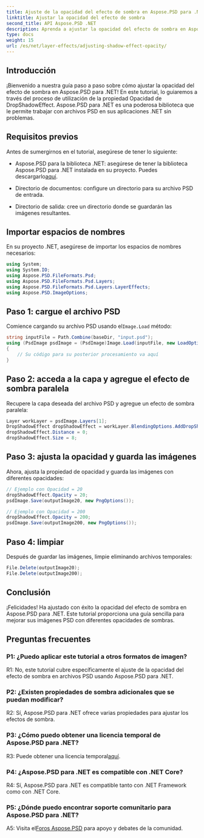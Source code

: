 ```yaml
---
title: Ajuste de la opacidad del efecto de sombra en Aspose.PSD para .NET
linktitle: Ajustar la opacidad del efecto de sombra
second_title: API Aspose.PSD .NET
description: Aprenda a ajustar la opacidad del efecto de sombra en Aspose.PSD para .NET con este completo tutorial.
type: docs
weight: 15
url: /es/net/layer-effects/adjusting-shadow-effect-opacity/
---
```

## Introducción

¡Bienvenido a nuestra guía paso a paso sobre cómo ajustar la opacidad del efecto de sombra en Aspose.PSD para .NET! En este tutorial, lo guiaremos a través del proceso de utilización de la propiedad Opacidad de DropShadowEffect. Aspose.PSD para .NET es una poderosa biblioteca que le permite trabajar con archivos PSD en sus aplicaciones .NET sin problemas.

## Requisitos previos

Antes de sumergirnos en el tutorial, asegúrese de tener lo siguiente:

-  Aspose.PSD para la biblioteca .NET: asegúrese de tener la biblioteca Aspose.PSD para .NET instalada en su proyecto. Puedes descargarlo[aquí](https://releases.aspose.com/psd/net/).

- Directorio de documentos: configure un directorio para su archivo PSD de entrada.

- Directorio de salida: cree un directorio donde se guardarán las imágenes resultantes.

## Importar espacios de nombres

En su proyecto .NET, asegúrese de importar los espacios de nombres necesarios:

```csharp
using System;
using System.IO;
using Aspose.PSD.FileFormats.Psd;
using Aspose.PSD.FileFormats.Psd.Layers;
using Aspose.PSD.FileFormats.Psd.Layers.LayerEffects;
using Aspose.PSD.ImageOptions;
```

## Paso 1: cargue el archivo PSD

 Comience cargando su archivo PSD usando el`Image.Load` método:

```csharp
string inputFile = Path.Combine(baseDir, "input.psd");
using (PsdImage psdImage = (PsdImage)Image.Load(inputFile, new LoadOptions()))
{
    // Su código para su posterior procesamiento va aquí
}
```

## Paso 2: acceda a la capa y agregue el efecto de sombra paralela

Recupere la capa deseada del archivo PSD y agregue un efecto de sombra paralela:

```csharp
Layer workLayer = psdImage.Layers[1];
DropShadowEffect dropShadowEffect = workLayer.BlendingOptions.AddDropShadow();
dropShadowEffect.Distance = 0;
dropShadowEffect.Size = 8;
```

## Paso 3: ajusta la opacidad y guarda las imágenes

Ahora, ajusta la propiedad de opacidad y guarda las imágenes con diferentes opacidades:

```csharp
// Ejemplo con Opacidad = 20
dropShadowEffect.Opacity = 20;
psdImage.Save(outputImage20, new PngOptions());

// Ejemplo con Opacidad = 200
dropShadowEffect.Opacity = 200;
psdImage.Save(outputImage200, new PngOptions());
```

## Paso 4: limpiar

Después de guardar las imágenes, limpie eliminando archivos temporales:

```csharp
File.Delete(outputImage20);
File.Delete(outputImage200);
```

## Conclusión

¡Felicidades! Ha ajustado con éxito la opacidad del efecto de sombra en Aspose.PSD para .NET. Este tutorial proporciona una guía sencilla para mejorar sus imágenes PSD con diferentes opacidades de sombras.

## Preguntas frecuentes

### P1: ¿Puedo aplicar este tutorial a otros formatos de imagen?

R1: No, este tutorial cubre específicamente el ajuste de la opacidad del efecto de sombra en archivos PSD usando Aspose.PSD para .NET.

### P2: ¿Existen propiedades de sombra adicionales que se puedan modificar?

R2: Sí, Aspose.PSD para .NET ofrece varias propiedades para ajustar los efectos de sombra.

### P3: ¿Cómo puedo obtener una licencia temporal de Aspose.PSD para .NET?

 R3: Puede obtener una licencia temporal[aquí](https://purchase.aspose.com/temporary-license/).

### P4: ¿Aspose.PSD para .NET es compatible con .NET Core?

R4: Sí, Aspose.PSD para .NET es compatible tanto con .NET Framework como con .NET Core.

### P5: ¿Dónde puedo encontrar soporte comunitario para Aspose.PSD para .NET?

 A5: Visita el[Foros Aspose.PSD](https://forum.aspose.com/c/psd/34) para apoyo y debates de la comunidad.